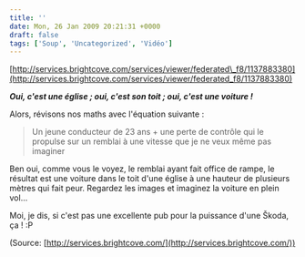 ```yaml
---
title: ''
date: Mon, 26 Jan 2009 20:21:31 +0000
draft: false
tags: ['Soup', 'Uncategorized', 'Vidéo']
---
```


[http://services.brightcove.com/services/viewer/federated\_f8/1137883380](http://services.brightcove.com/services/viewer/federated_f8/1137883380)

_**Oui, c'est une église ; oui, c'est son toit ; oui, c'est une voiture !**_

Alors, révisons nos maths avec l'équation suivante :

> Un jeune conducteur de 23 ans + une perte de contrôle qui le propulse sur un remblai à une vitesse que je ne veux même pas imaginer

Ben oui, comme vous le voyez, le remblai ayant fait office de rampe, le résultat est une voiture dans le toit d'une église à une hauteur de plusieurs mètres qui fait peur. Regardez les images et imaginez la voiture en plein vol…

Moi, je dis, si c'est pas une excellente pub pour la puissance d'une Škoda, ça ! :P

(Source: [http://services.brightcove.com/](http://services.brightcove.com/))